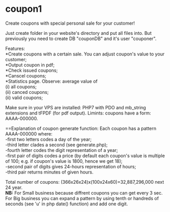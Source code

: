 # coupon1
Create coupons with special personal sale for your customer!

Just create folder in your website's directory and put all files into. But previously you need to create DB "couponDB" and it's 
user "couponer".

Features:<br/>
*Create coupons with a certain sale. You can adjust coupon's value to your customer;<br/>
*Output coupon in pdf;<br/>
*Check issued coupons;<br/>
*Canscel coupons;<br/>
*Statistics page. Observe: average value of <br/>
(i) all coupons;<br/> 
(ii) canced coupons;<br/>
(ii) valid coupons;<br/>


Make sure in your VPS are installed: PHP7 with PDO and mb_string extensions and tFPDF (for pdf output).
Limints: coupons have a form: AAAA-000000.

==Explanation of coupon generate function:
Each coupon has a pattern AAAA-000000 where:<br/>
-first two letters codes a day of the year;<br/>
-third letter clades a second (see generate.php);<br/>
-fourth letter codes the digit representation of a year;<br/>
-first pair of digits codes a price (by default each coupon's value is multiple of 100; e.g. if coupon's value is 1800, hence we get 18);<br/>
-second pair of digits gives 24-hours representation of hours;<br/>
-third pair returns minutes of given hours.<br/>

Total number of coupons: (366x26x24)x(100x24x60)=32,887,296,000 next 24 year.<br/>
<b>NB:</b> For Small business because diffrent coupons you can get every 3 sec. For Big business you can expand a pattern by using tenth or handreds of seconds (see 'u' in php date() function) and add one digit.

